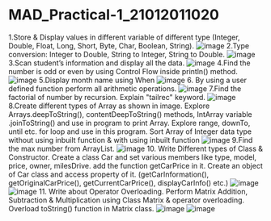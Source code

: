 # MAD_Practical-1_21012011020
1.Store & Display values in different variable of different type (Integer, Double, Float, Long, Short, Byte, Char, Boolean, String).
![image](https://github.com/Bhargavdodiya2907/MAD_Practical-1_21012011020/assets/139693303/c9c40a1a-8e7e-4820-ade2-3c21fe681177)
2.Type conversion: Integer to Double, String to Integer, String to Double. 
![image](https://github.com/Bhargavdodiya2907/MAD_Practical-1_21012011020/assets/139693303/29bda256-0199-40d3-bd23-82b35821b2df)
3.Scan student’s information and display all the data.
![image](https://github.com/Bhargavdodiya2907/MAD_Practical-1_21012011020/assets/139693303/103f02bb-a931-4dfe-bfda-e675a30b8b83)
4.Find the number is odd or even by using Control Flow inside println() method. 
![image](https://github.com/Bhargavdodiya2907/MAD_Practical-1_21012011020/assets/139693303/b13fad2f-4408-4a13-a56e-0253160bcfb5)
5.Display month name using When
![image](https://github.com/Bhargavdodiya2907/MAD_Practical-1_21012011020/assets/139693303/16cd001e-73ec-4b09-85ba-e2c02ac7afe2)
6. By using a user defined function perform all arithmetic operations.
![image](https://github.com/Bhargavdodiya2907/MAD_Practical-1_21012011020/assets/139693303/a19bba7e-001e-42bd-ac27-cde173328c95)
7.Find the factorial of number by recursion. Explain "tailrec" keyword. 
![image](https://github.com/Bhargavdodiya2907/MAD_Practical-1_21012011020/assets/139693303/11afa049-9ec1-4fab-bbb4-9b8857feab93)
8.Create different types of Array as shown in image. Explore Arrays.deepToString(), contentDeepToString() methods, IntArray variable .joinToString()  and use in program to print Array. Explore range, downTo, until etc. for loop and use in this program. Sort Array of Integer data type without using inbuilt function & with using inbuilt function 
![image](https://github.com/Bhargavdodiya2907/MAD_Practical-1_21012011020/assets/139693303/f74adb81-4cff-48f9-8023-f6e6f9763483)
9.Find the max number from ArrayList. 
![image](https://github.com/Bhargavdodiya2907/MAD_Practical-1_21012011020/assets/139693303/787bd722-6bcd-42b3-aca2-ddbfbd4c41af)
10. Write Different types of Class & Constructor. Create a class Car and set various members like type, model, price, owner, milesDrive. add the function getCarPrice in it. Create an object of Car class and access property of it. (getCarInformation(), getOriginalCarPrice(), getCurrentCarPrice(), displayCarInfo() etc.)
![image](https://github.com/Bhargavdodiya2907/MAD_Practical-1_21012011020/assets/139693303/f9bdab1d-f60d-4117-a236-94862ea778fd)
![image](https://github.com/Bhargavdodiya2907/MAD_Practical-1_21012011020/assets/139693303/5282b64e-e040-4fd8-8eda-f241e52b08d3)
11. Write about Operator Overloading. Perform Matrix Addition, Subtraction & Multiplication using Class Matrix & operator overloading. Overload toString() function in Matrix class.
![image](https://github.com/Bhargavdodiya2907/MAD_Practical-1_21012011020/assets/139693303/a200c48c-1678-408b-a008-099d51535226)
![image](https://github.com/Bhargavdodiya2907/MAD_Practical-1_21012011020/assets/139693303/cb0a5e9f-0a04-49eb-85bf-e6e21ff58ed0)

